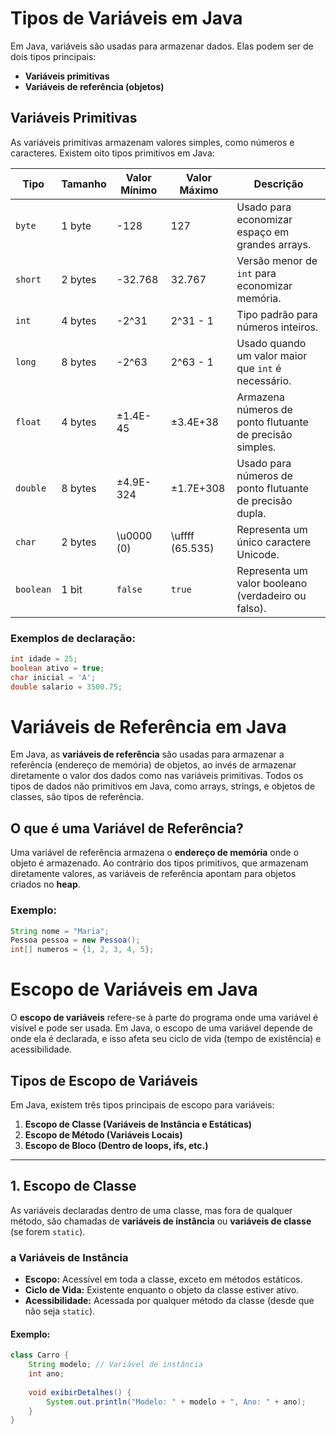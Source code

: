 # Tipos de Variáveis em Java

Em Java, variáveis são usadas para armazenar dados. Elas podem ser de dois tipos principais:

- **Variáveis primitivas**
- **Variáveis de referência (objetos)**

## Variáveis Primitivas

As variáveis primitivas armazenam valores simples, como números e caracteres. Existem oito tipos primitivos em Java:

| Tipo      | Tamanho | Valor Mínimo            | Valor Máximo            | Descrição                                       |
|-----------|---------|-------------------------|-------------------------|-------------------------------------------------|
| `byte`    | 1 byte  | -128                    | 127                     | Usado para economizar espaço em grandes arrays. |
| `short`   | 2 bytes | -32.768                 | 32.767                  | Versão menor de `int` para economizar memória.  |
| `int`     | 4 bytes | -2^31                   | 2^31 - 1                | Tipo padrão para números inteiros.              |
| `long`    | 8 bytes | -2^63                   | 2^63 - 1                | Usado quando um valor maior que `int` é necessário. |
| `float`   | 4 bytes | ±1.4E-45                | ±3.4E+38                | Armazena números de ponto flutuante de precisão simples. |
| `double`  | 8 bytes | ±4.9E-324               | ±1.7E+308               | Usado para números de ponto flutuante de precisão dupla. |
| `char`    | 2 bytes | \u0000 (0)              | \uffff (65.535)         | Representa um único caractere Unicode.          |
| `boolean` | 1 bit   | `false`                 | `true`                  | Representa um valor booleano (verdadeiro ou falso). |

### Exemplos de declaração:

```java
int idade = 25;
boolean ativo = true;
char inicial = 'A';
double salario = 3500.75;

```

# Variáveis de Referência em Java

Em Java, as **variáveis de referência** são usadas para armazenar a referência (endereço de memória) de objetos, ao invés de armazenar diretamente o valor dos dados como nas variáveis primitivas. Todos os tipos de dados não primitivos em Java, como arrays, strings, e objetos de classes, são tipos de referência.

## O que é uma Variável de Referência?

Uma variável de referência armazena o **endereço de memória** onde o objeto é armazenado. Ao contrário dos tipos primitivos, que armazenam diretamente valores, as variáveis de referência apontam para objetos criados no **heap**.

### Exemplo:

```java
String nome = "Maria";
Pessoa pessoa = new Pessoa();
int[] numeros = {1, 2, 3, 4, 5};
```

# Escopo de Variáveis em Java

O **escopo de variáveis** refere-se à parte do programa onde uma variável é visível e pode ser usada. Em Java, o escopo de uma variável depende de onde ela é declarada, e isso afeta seu ciclo de vida (tempo de existência) e acessibilidade.

## Tipos de Escopo de Variáveis

Em Java, existem três tipos principais de escopo para variáveis:

1. **Escopo de Classe (Variáveis de Instância e Estáticas)**
2. **Escopo de Método (Variáveis Locais)**
3. **Escopo de Bloco (Dentro de loops, ifs, etc.)**

---

## 1. Escopo de Classe

As variáveis declaradas dentro de uma classe, mas fora de qualquer método, são chamadas de **variáveis de instância** ou **variáveis de classe** (se forem `static`).

### a Variáveis de Instância

- **Escopo:** Acessível em toda a classe, exceto em métodos estáticos.
- **Ciclo de Vida:** Existente enquanto o objeto da classe estiver ativo.
- **Acessibilidade:** Acessada por qualquer método da classe (desde que não seja `static`).
  
#### Exemplo:

```java
class Carro {
    String modelo; // Variável de instância
    int ano;
    
    void exibirDetalhes() {
        System.out.println("Modelo: " + modelo + ", Ano: " + ano);
    }
}
